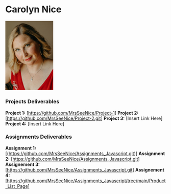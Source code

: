 # Carolyn Nice 
<img src="./assets/CarolynNice.jpg" style="width:150px;"/>

### Projects Deliverables
**Project 1:** [https://github.com/MrsSeeNice/Project-1]
**Project 2:** [https://github.com/MrsSeeNice/Project-2.git]
**Project 3:** [Insert Link Here]
**Project 4:** [Insert Link Here]

### Assignments Deliverables
**Assignment 1:** [(https://github.com/MrsSeeNice/Assignments_Javascript.git)]
**Assignment 2:** [https://github.com/MrsSeeNice/Assignments_Javascript.git]
**Assignement 3:** [https://github.com/MrsSeeNice/Assignments_Javascript.git]
**Assignement 4:** [https://github.com/MrsSeeNice/Assignments_Javascript/tree/main/Product_List_Page]







